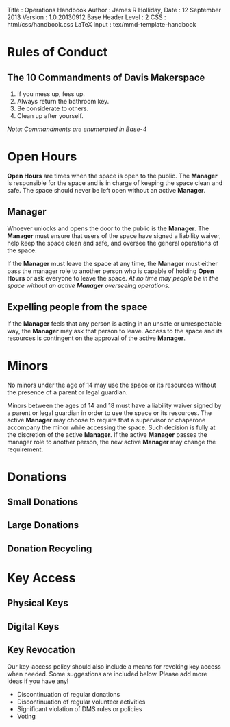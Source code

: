 Title             : Operations Handbook
Author            : James R Holliday,
Date              : 12 September 2013
Version           : 1.0.20130912
Base Header Level : 2
CSS               : html/css/handbook.css
LaTeX input       : tex/mmd-template-handbook

# Rules of Conduct #

## The 10 Commandments of Davis Makerspace ##

1. If you mess up, fess up.
1. Always return the bathroom key.
1. Be considerate to others.
1. Clean up after yourself.

_Note: Commandments are enumerated in Base-4_

# Open Hours #

**Open Hours** are times when the space is open to the public.  The **Manager** is responsible for the space and is in charge of keeping the space clean and safe.  The space should never be left open without an active **Manager**.

## Manager  ##

Whoever unlocks and opens the door to the public is the **Manager**.  The **Manager** must ensure that users of the space have signed a liability waiver, help keep the space clean and safe, and oversee the general operations of the space.

If the **Manager** must leave the space at any time, the **Manager** must either pass the manager role to another person who is capable of holding **Open Hours** or ask everyone to leave the space.  _At no time may people be in the space without an active **Manager** overseeing operations._

## Expelling people from the space ##

If the **Manager** feels that any person is acting in an unsafe or unrespectable way, the **Manager** may ask that person to leave.  Access to the space and its resources is contingent on the approval of the active **Manager**.

# Minors #

No minors under the age of 14 may use the space or its resources without the presence of a parent or legal guardian.

Minors between the ages of 14 and 18 must have a liability waiver signed by a parent or legal guardian in order to use the space or its resources.  The active **Manager** may choose to require that a supervisor or chaperone accompany the minor while accessing the space.  Such decision is fully at the discretion of the active **Manager**.  If the active **Manager** passes the manager role to another person, the new active **Manager** may change the requirement.

# Donations #

## Small Donations ##

## Large Donations ##

## Donation Recycling ##

# Key Access #

## Physical Keys ##

## Digital Keys ##

## Key Revocation ##

Our key-access policy should also include a means for revoking key access when needed. Some suggestions are included below. Please add more ideas if you have any!

* Discontinuation of regular donations
* Discontinuation of regular volunteer activities
* Significant violation of DMS rules or policies
* Voting
